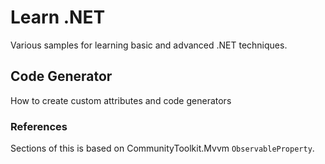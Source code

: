 # Learn .NET

Various samples for learning basic and advanced .NET techniques.

## Code Generator

How to create custom attributes and code generators

### References

Sections of this is based on CommunityToolkit.Mvvm `ObservableProperty`.
